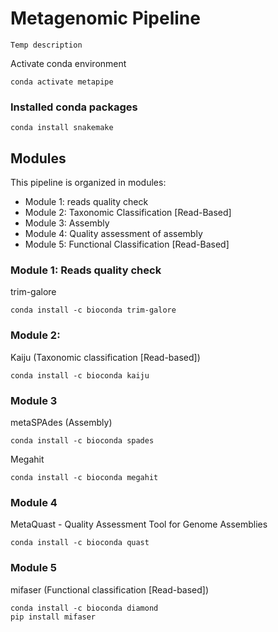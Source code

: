 # Metagenomic Pipeline

`Temp description`

Activate conda environment
```
conda activate metapipe
```
### Installed conda packages
```
conda install snakemake
```


## Modules

This pipeline is organized in modules:
<ul>
  <li>Module 1: reads quality check</li>
  <li>Module 2: Taxonomic Classification [Read-Based]</li>
  <li>Module 3: Assembly</li>
  <li>Module 4: Quality assessment of assembly</li>
  <li>Module 5: Functional Classification [Read-Based]</li>
</ul>


### Module 1: Reads quality check
trim-galore
```
conda install -c bioconda trim-galore
```

### Module 2: 
Kaiju (Taxonomic classification [Read-based])
```
conda install -c bioconda kaiju
```

### Module 3
metaSPAdes (Assembly)
```
conda install -c bioconda spades
```

Megahit
```
conda install -c bioconda megahit
```

### Module 4
MetaQuast - Quality Assessment Tool for Genome Assemblies
```
conda install -c bioconda quast
```

### Module 5
mifaser (Functional classification [Read-based])
```
conda install -c bioconda diamond
pip install mifaser
```
